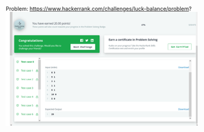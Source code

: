 Problem: https://www.hackerrank.com/challenges/luck-balance/problem?
![Results](./results.png?raw=true "Results")